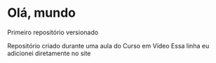 # Olá, mundo
 Primeiro repositório versionado

Repositório criado durante uma aula do Curso em Vídeo
Essa linha eu adicionei diretamente no site
